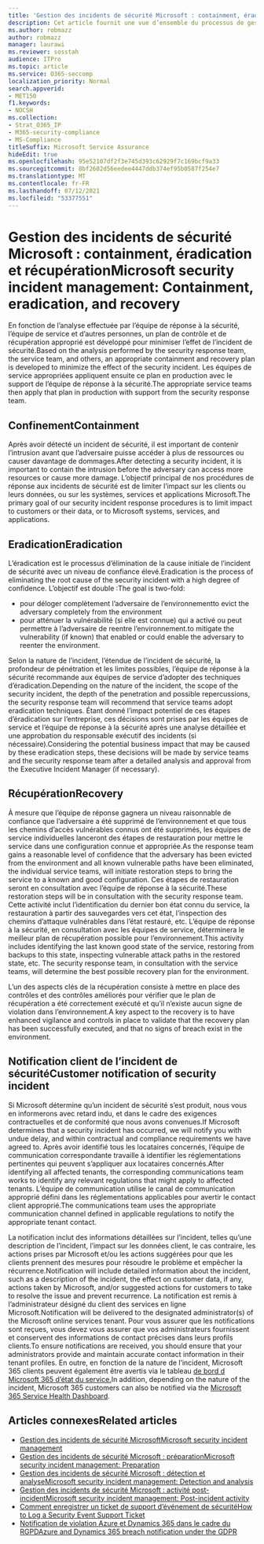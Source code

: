 ```yaml
---
title: 'Gestion des incidents de sécurité Microsoft : containment, éradication et récupération'
description: Cet article fournit une vue d’ensemble du processus de gestion des incidents de sécurité, d’éradication et de récupération dans les services en ligne Microsoft.
ms.author: robmazz
author: robmazz
manager: laurawi
ms.reviewer: sosstah
audience: ITPro
ms.topic: article
ms.service: O365-seccomp
localization_priority: Normal
search.appverid:
- MET150
f1.keywords:
- NOCSH
ms.collection:
- Strat_O365_IP
- M365-security-compliance
- MS-Compliance
titleSuffix: Microsoft Service Assurance
hideEdit: true
ms.openlocfilehash: 95e52107df2f3e745d393c62929f7c169bcf9a33
ms.sourcegitcommit: 8bf2602d56eedee4447ddb374ef95b0587f254e7
ms.translationtype: MT
ms.contentlocale: fr-FR
ms.lasthandoff: 07/12/2021
ms.locfileid: "53377551"
---
```

# <a name="microsoft-security-incident-management-containment-eradication-and-recovery"></a><span data-ttu-id="8ec7d-103">Gestion des incidents de sécurité Microsoft : containment, éradication et récupération</span><span class="sxs-lookup"><span data-stu-id="8ec7d-103">Microsoft security incident management: Containment, eradication, and recovery</span></span>

<span data-ttu-id="8ec7d-104">En fonction de l’analyse effectuée par l’équipe de réponse à la sécurité, l’équipe de service et d’autres personnes, un plan de contrôle et de récupération approprié est développé pour minimiser l’effet de l’incident de sécurité.</span><span class="sxs-lookup"><span data-stu-id="8ec7d-104">Based on the analysis performed by the security response team, the service team, and others, an appropriate containment and recovery plan is developed to minimize the effect of the security incident.</span></span> <span data-ttu-id="8ec7d-105">Les équipes de service appropriées appliquent ensuite ce plan en production avec le support de l’équipe de réponse à la sécurité.</span><span class="sxs-lookup"><span data-stu-id="8ec7d-105">The appropriate service teams then apply that plan in production with support from the security response team.</span></span>

## <a name="containment"></a><span data-ttu-id="8ec7d-106">Confinement</span><span class="sxs-lookup"><span data-stu-id="8ec7d-106">Containment</span></span>

<span data-ttu-id="8ec7d-107">Après avoir détecté un incident de sécurité, il est important de contenir l’intrusion avant que l’adversaire puisse accéder à plus de ressources ou causer davantage de dommages.</span><span class="sxs-lookup"><span data-stu-id="8ec7d-107">After detecting a security incident, it is important to contain the intrusion before the adversary can access more resources or cause more damage.</span></span> <span data-ttu-id="8ec7d-108">L’objectif principal de nos procédures de réponse aux incidents de sécurité est de limiter l’impact sur les clients ou leurs données, ou sur les systèmes, services et applications Microsoft.</span><span class="sxs-lookup"><span data-stu-id="8ec7d-108">The primary goal of our security incident response procedures is to limit impact to customers or their data, or to Microsoft systems, services, and applications.</span></span>

## <a name="eradication"></a><span data-ttu-id="8ec7d-109">Eradication</span><span class="sxs-lookup"><span data-stu-id="8ec7d-109">Eradication</span></span>

<span data-ttu-id="8ec7d-110">L’éradication est le processus d’élimination de la cause initiale de l’incident de sécurité avec un niveau de confiance élevé.</span><span class="sxs-lookup"><span data-stu-id="8ec7d-110">Eradication is the process of eliminating the root cause of the security incident with a high degree of confidence.</span></span> <span data-ttu-id="8ec7d-111">L’objectif est double :</span><span class="sxs-lookup"><span data-stu-id="8ec7d-111">The goal is two-fold:</span></span>

- <span data-ttu-id="8ec7d-112">pour déloger complètement l’adversaire de l’environnement</span><span class="sxs-lookup"><span data-stu-id="8ec7d-112">to evict the adversary completely from the environment</span></span>
- <span data-ttu-id="8ec7d-113">pour atténuer la vulnérabilité (si elle est connue) qui a activé ou peut permettre à l’adversaire de reentre l’environnement.</span><span class="sxs-lookup"><span data-stu-id="8ec7d-113">to mitigate the vulnerability (if known) that enabled or could enable the adversary to reenter the environment.</span></span>

<span data-ttu-id="8ec7d-114">Selon la nature de l’incident, l’étendue de l’incident de sécurité, la profondeur de pénétration et les limites possibles, l’équipe de réponse à la sécurité recommande aux équipes de service d’adopter des techniques d’éradication.</span><span class="sxs-lookup"><span data-stu-id="8ec7d-114">Depending on the nature of the incident, the scope of the security incident, the depth of the penetration and possible repercussions, the security response team will recommend that service teams adopt eradication techniques.</span></span> <span data-ttu-id="8ec7d-115">Étant donné l’impact potentiel de ces étapes d’éradication sur l’entreprise, ces décisions sont prises par les équipes de service et l’équipe de réponse à la sécurité après une analyse détaillée et une approbation du responsable exécutif des incidents (si nécessaire).</span><span class="sxs-lookup"><span data-stu-id="8ec7d-115">Considering the potential business impact that may be caused by these eradication steps, these decisions will be made by service teams and the security response team after a detailed analysis and approval from the Executive Incident Manager (if necessary).</span></span>

## <a name="recovery"></a><span data-ttu-id="8ec7d-116">Récupération</span><span class="sxs-lookup"><span data-stu-id="8ec7d-116">Recovery</span></span>

<span data-ttu-id="8ec7d-117">À mesure que l’équipe de réponse gagnera un niveau raisonnable de confiance que l’adversaire a été supprimé de l’environnement et que tous les chemins d’accès vulnérables connus ont été supprimés, les équipes de service individuelles lanceront des étapes de restauration pour mettre le service dans une configuration connue et appropriée.</span><span class="sxs-lookup"><span data-stu-id="8ec7d-117">As the response team gains a reasonable level of confidence that the adversary has been evicted from the environment and all known vulnerable paths have been eliminated, the individual service teams, will initiate restoration steps to bring the service to a known and good configuration.</span></span> <span data-ttu-id="8ec7d-118">Ces étapes de restauration seront en consultation avec l’équipe de réponse à la sécurité.</span><span class="sxs-lookup"><span data-stu-id="8ec7d-118">These restoration steps will be in consultation with the security response team.</span></span> <span data-ttu-id="8ec7d-119">Cette activité inclut l’identification du dernier bon état connu du service, la restauration à partir des sauvegardes vers cet état, l’inspection des chemins d’attaque vulnérables dans l’état restauré, etc. L’équipe de réponse à la sécurité, en consultation avec les équipes de service, déterminera le meilleur plan de récupération possible pour l’environnement.</span><span class="sxs-lookup"><span data-stu-id="8ec7d-119">This activity includes identifying the last known good state of the service, restoring from backups to this state, inspecting vulnerable attack paths in the restored state, etc. The security response team, in consultation with the service teams, will determine the best possible recovery plan for the environment.</span></span>

<span data-ttu-id="8ec7d-120">L’un des aspects clés de la récupération consiste à mettre en place des contrôles et des contrôles améliorés pour vérifier que le plan de récupération a été correctement exécuté et qu’il n’existe aucun signe de violation dans l’environnement.</span><span class="sxs-lookup"><span data-stu-id="8ec7d-120">A key aspect to the recovery is to have enhanced vigilance and controls in place to validate that the recovery plan has been successfully executed, and that no signs of breach exist in the environment.</span></span>

## <a name="customer-notification-of-security-incident"></a><span data-ttu-id="8ec7d-121">Notification client de l’incident de sécurité</span><span class="sxs-lookup"><span data-stu-id="8ec7d-121">Customer notification of security incident</span></span>

<span data-ttu-id="8ec7d-122">Si Microsoft détermine qu’un incident de sécurité s’est produit, nous vous en informerons avec retard indu, et dans le cadre des exigences contractuelles et de conformité que nous avons convenues.</span><span class="sxs-lookup"><span data-stu-id="8ec7d-122">If Microsoft determines that a security incident has occurred, we will notify you with undue delay, and within contractual and compliance requirements we have agreed to.</span></span> <span data-ttu-id="8ec7d-123">Après avoir identifié tous les locataires concernés, l’équipe de communication correspondante travaille à identifier les réglementations pertinentes qui peuvent s’appliquer aux locataires concernés.</span><span class="sxs-lookup"><span data-stu-id="8ec7d-123">After identifying all affected tenants, the corresponding communications team works to identify any relevant regulations that might apply to affected tenants.</span></span> <span data-ttu-id="8ec7d-124">L’équipe de communication utilise le canal de communication approprié défini dans les réglementations applicables pour avertir le contact client approprié.</span><span class="sxs-lookup"><span data-stu-id="8ec7d-124">The communications team uses the appropriate communication channel defined in applicable regulations to notify the appropriate tenant contact.</span></span>

<span data-ttu-id="8ec7d-125">La notification inclut des informations détaillées sur l’incident, telles qu’une description de l’incident, l’impact sur les données client, le cas contraire, les actions prises par Microsoft et/ou les actions suggérées pour que les clients prennent des mesures pour résoudre le problème et empêcher la récurrence.</span><span class="sxs-lookup"><span data-stu-id="8ec7d-125">Notification will include detailed information about the incident, such as a description of the incident, the effect on customer data, if any, actions taken by Microsoft, and/or suggested actions for customers to take to resolve the issue and prevent recurrence.</span></span> <span data-ttu-id="8ec7d-126">La notification est remis à l’administrateur désigné du client des services en ligne Microsoft.</span><span class="sxs-lookup"><span data-stu-id="8ec7d-126">Notification will be delivered to the designated administrator(s) of the Microsoft online services tenant.</span></span> <span data-ttu-id="8ec7d-127">Pour vous assurer que les notifications sont reçues, vous devez vous assurer que vos administrateurs fournissent et conservent des informations de contact précises dans leurs profils clients.</span><span class="sxs-lookup"><span data-stu-id="8ec7d-127">To ensure notifications are received, you should ensure that your administrators provide and maintain accurate contact information in their tenant profiles.</span></span> <span data-ttu-id="8ec7d-128">En outre, en fonction de la nature de l’incident, Microsoft 365 clients peuvent également être avertis via le tableau [de bord d Microsoft 365 d’état du service.](http://status.yammer.com/)</span><span class="sxs-lookup"><span data-stu-id="8ec7d-128">In addition, depending on the nature of the incident, Microsoft 365 customers can also be notified via the [Microsoft 365 Service Health Dashboard](http://status.yammer.com/).</span></span>

## <a name="related-articles"></a><span data-ttu-id="8ec7d-129">Articles connexes</span><span class="sxs-lookup"><span data-stu-id="8ec7d-129">Related articles</span></span>

- [<span data-ttu-id="8ec7d-130">Gestion des incidents de sécurité Microsoft</span><span class="sxs-lookup"><span data-stu-id="8ec7d-130">Microsoft security incident management</span></span>](assurance-security-incident-management.md)
- [<span data-ttu-id="8ec7d-131">Gestion des incidents de sécurité Microsoft : préparation</span><span class="sxs-lookup"><span data-stu-id="8ec7d-131">Microsoft security incident management: Preparation</span></span>](assurance-sim-preparation.md)
- [<span data-ttu-id="8ec7d-132">Gestion des incidents de sécurité Microsoft : détection et analyse</span><span class="sxs-lookup"><span data-stu-id="8ec7d-132">Microsoft security incident management: Detection and analysis</span></span>](assurance-sim-detection-analysis.md)
- [<span data-ttu-id="8ec7d-133">Gestion des incidents de sécurité Microsoft : activité post-incident</span><span class="sxs-lookup"><span data-stu-id="8ec7d-133">Microsoft security incident management: Post-incident activity</span></span>](assurance-sim-post-incident-activity.md)
- [<span data-ttu-id="8ec7d-134">Comment enregistrer un ticket de support d’événement de sécurité</span><span class="sxs-lookup"><span data-stu-id="8ec7d-134">How to Log a Security Event Support Ticket</span></span>](/azure/security/fundamentals/event-support-ticket)
- [<span data-ttu-id="8ec7d-135">Notification de violation Azure et Dynamics 365 dans le cadre du RGPD</span><span class="sxs-lookup"><span data-stu-id="8ec7d-135">Azure and Dynamics 365 breach notification under the GDPR</span></span>](/compliance/regulatory/gdpr-breach-azure-dynamics)
